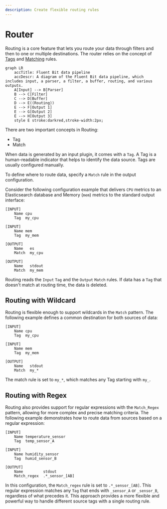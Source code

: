 ```yaml
---
description: Create flexible routing rules
---
```


# Router

Routing is a core feature that lets you route your data through filters and then to
one or multiple destinations. The router relies on the concept of
[Tags](../key-concepts.md) and [Matching](../key-concepts.md) rules.

```mermaid
graph LR
    accTitle: Fluent Bit data pipeline
    accDescr: A diagram of the Fluent Bit data pipeline, which includes input, a parser, a filter, a buffer, routing, and various outputs.
    A[Input] --> B[Parser]
    B --> C[Filter]
    C --> D[Buffer]
    D --> E((Routing))
    E --> F[Output 1]
    E --> G[Output 2]
    E --> H[Output 3]
    style E stroke:darkred,stroke-width:2px;
```

There are two important concepts in Routing:

- Tag
- Match

When data is generated by an input plugin, it comes with a `Tag`. A Tag is a
human-readable indicator that helps to identify the data source. Tags are usually
configured manually.

To define where to route data, specify a `Match` rule in the output configuration.

Consider the following configuration example that delivers `CPU` metrics to an
Elasticsearch database and Memory (`mem`) metrics to the standard output interface:

```text
[INPUT]
    Name cpu
    Tag  my_cpu

[INPUT]
    Name mem
    Tag  my_mem

[OUTPUT]
    Name   es
    Match  my_cpu

[OUTPUT]
    Name   stdout
    Match  my_mem
```

Routing reads the `Input` `Tag` and the `Output` `Match` rules. If data has a `Tag`
that doesn't match at routing time, the data is deleted.

## Routing with Wildcard

Routing is flexible enough to support wildcards in the `Match` pattern. The following
example defines a common destination for both sources of data:

```text
[INPUT]
    Name cpu
    Tag  my_cpu

[INPUT]
    Name mem
    Tag  my_mem

[OUTPUT]
    Name   stdout
    Match  my_*
```

The match rule is set to `my_*`, which matches any Tag starting with `my_`.

## Routing with Regex

Routing also provides support for regular expressions with the `Match_Regex` pattern,
allowing for more complex and precise matching criteria. The following example
demonstrates how to route data from sources based on a regular expression:

```text
[INPUT]
    Name temperature_sensor
    Tag  temp_sensor_A

[INPUT]
    Name humidity_sensor
    Tag  humid_sensor_B

[OUTPUT]
    Name         stdout
    Match_regex  .*_sensor_[AB]
```

In this configuration, the `Match_regex` rule is set to `.*_sensor_[AB]`. This
regular expression matches any `Tag` that ends with `_sensor_A` or `_sensor_B`,
regardless of what precedes it. This approach provides a more flexible and powerful
way to handle different source tags with a single routing rule.
